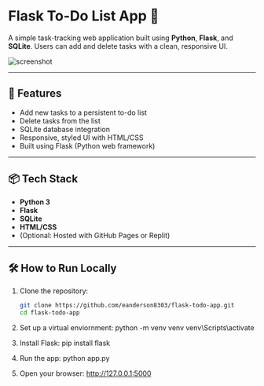 # Flask To-Do List App 📝

A simple task-tracking web application built using **Python**, **Flask**, and **SQLite**. Users can add and delete tasks with a clean, responsive UI.

![screenshot](https://via.placeholder.com/600x300.png?text=Screenshot+Coming+Soon)

---

## 🚀 Features

- Add new tasks to a persistent to-do list
- Delete tasks from the list
- SQLite database integration
- Responsive, styled UI with HTML/CSS
- Built using Flask (Python web framework)

---

## 📦 Tech Stack

- **Python 3**
- **Flask**
- **SQLite**
- **HTML/CSS**
- (Optional: Hosted with GitHub Pages or Replit)

---

## 🛠 How to Run Locally

1. Clone the repository:
   ```bash
   git clone https://github.com/eanderson8303/flask-todo-app.git
   cd flask-todo-app

2. Set up a virtual enviornment:
    python -m venv venv
    venv\Scripts\activate

3. Install Flask:
    pip install flask

4. Run the app:
    python app.py

5. Open your browser:
    http://127.0.0.1:5000